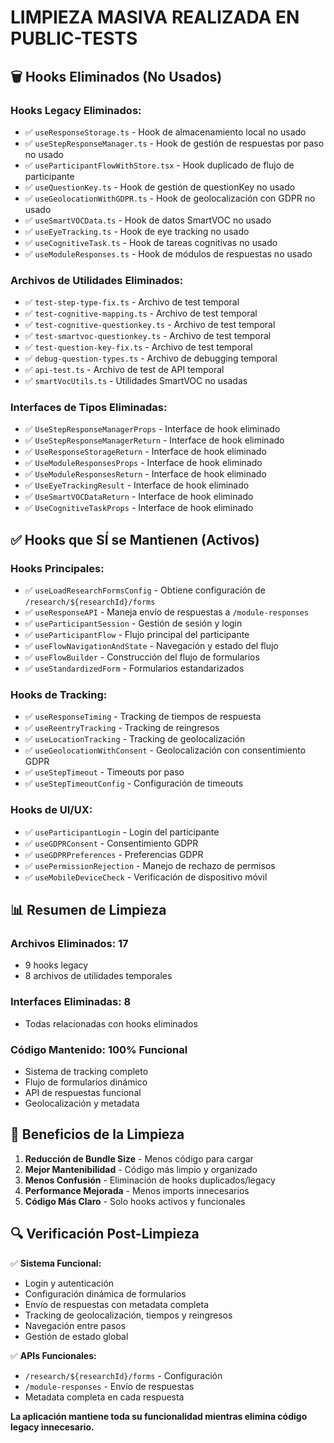 # LIMPIEZA MASIVA REALIZADA EN PUBLIC-TESTS

## 🗑️ Hooks Eliminados (No Usados)

### Hooks Legacy Eliminados:
- ✅ `useResponseStorage.ts` - Hook de almacenamiento local no usado
- ✅ `useStepResponseManager.ts` - Hook de gestión de respuestas por paso no usado
- ✅ `useParticipantFlowWithStore.tsx` - Hook duplicado de flujo de participante
- ✅ `useQuestionKey.ts` - Hook de gestión de questionKey no usado
- ✅ `useGeolocationWithGDPR.ts` - Hook de geolocalización con GDPR no usado
- ✅ `useSmartVOCData.ts` - Hook de datos SmartVOC no usado
- ✅ `useEyeTracking.ts` - Hook de eye tracking no usado
- ✅ `useCognitiveTask.ts` - Hook de tareas cognitivas no usado
- ✅ `useModuleResponses.ts` - Hook de módulos de respuestas no usado

### Archivos de Utilidades Eliminados:
- ✅ `test-step-type-fix.ts` - Archivo de test temporal
- ✅ `test-cognitive-mapping.ts` - Archivo de test temporal
- ✅ `test-cognitive-questionkey.ts` - Archivo de test temporal
- ✅ `test-smartvoc-questionkey.ts` - Archivo de test temporal
- ✅ `test-question-key-fix.ts` - Archivo de test temporal
- ✅ `debug-question-types.ts` - Archivo de debugging temporal
- ✅ `api-test.ts` - Archivo de test de API temporal
- ✅ `smartVocUtils.ts` - Utilidades SmartVOC no usadas

### Interfaces de Tipos Eliminadas:
- ✅ `UseStepResponseManagerProps` - Interface de hook eliminado
- ✅ `UseStepResponseManagerReturn` - Interface de hook eliminado
- ✅ `UseResponseStorageReturn` - Interface de hook eliminado
- ✅ `UseModuleResponsesProps` - Interface de hook eliminado
- ✅ `UseModuleResponsesReturn` - Interface de hook eliminado
- ✅ `UseEyeTrackingResult` - Interface de hook eliminado
- ✅ `UseSmartVOCDataReturn` - Interface de hook eliminado
- ✅ `UseCognitiveTaskProps` - Interface de hook eliminado

## ✅ Hooks que SÍ se Mantienen (Activos)

### Hooks Principales:
- ✅ `useLoadResearchFormsConfig` - Obtiene configuración de `/research/${researchId}/forms`
- ✅ `useResponseAPI` - Maneja envío de respuestas a `/module-responses`
- ✅ `useParticipantSession` - Gestión de sesión y login
- ✅ `useParticipantFlow` - Flujo principal del participante
- ✅ `useFlowNavigationAndState` - Navegación y estado del flujo
- ✅ `useFlowBuilder` - Construcción del flujo de formularios
- ✅ `useStandardizedForm` - Formularios estandarizados

### Hooks de Tracking:
- ✅ `useResponseTiming` - Tracking de tiempos de respuesta
- ✅ `useReentryTracking` - Tracking de reingresos
- ✅ `useLocationTracking` - Tracking de geolocalización
- ✅ `useGeolocationWithConsent` - Geolocalización con consentimiento GDPR
- ✅ `useStepTimeout` - Timeouts por paso
- ✅ `useStepTimeoutConfig` - Configuración de timeouts

### Hooks de UI/UX:
- ✅ `useParticipantLogin` - Login del participante
- ✅ `useGDPRConsent` - Consentimiento GDPR
- ✅ `useGDPRPreferences` - Preferencias GDPR
- ✅ `usePermissionRejection` - Manejo de rechazo de permisos
- ✅ `useMobileDeviceCheck` - Verificación de dispositivo móvil

## 📊 Resumen de Limpieza

### Archivos Eliminados: 17
- 9 hooks legacy
- 8 archivos de utilidades temporales

### Interfaces Eliminadas: 8
- Todas relacionadas con hooks eliminados

### Código Mantenido: 100% Funcional
- Sistema de tracking completo
- Flujo de formularios dinámico
- API de respuestas funcional
- Geolocalización y metadata

## 🎯 Beneficios de la Limpieza

1. **Reducción de Bundle Size** - Menos código para cargar
2. **Mejor Mantenibilidad** - Código más limpio y organizado
3. **Menos Confusión** - Eliminación de hooks duplicados/legacy
4. **Performance Mejorada** - Menos imports innecesarios
5. **Código Más Claro** - Solo hooks activos y funcionales

## 🔍 Verificación Post-Limpieza

✅ **Sistema Funcional:**
- Login y autenticación
- Configuración dinámica de formularios
- Envío de respuestas con metadata completa
- Tracking de geolocalización, tiempos y reingresos
- Navegación entre pasos
- Gestión de estado global

✅ **APIs Funcionales:**
- `/research/${researchId}/forms` - Configuración
- `/module-responses` - Envío de respuestas
- Metadata completa en cada respuesta

**La aplicación mantiene toda su funcionalidad mientras elimina código legacy innecesario.**
